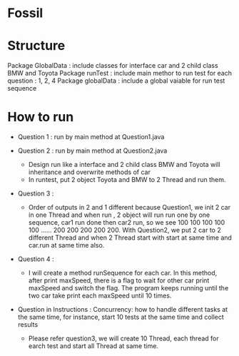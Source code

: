 # Fossil

# Structure
Package GlobalData : include classes for interface car and 2 child class BMW and Toyota
Package runTest : include main methor to run test for each question : 1, 2, 4
Package globalData : include a global vaiable for run test sequence

# How to run
- Question 1 : run by main method at Question1.java

- Question 2 : run by main method at Question2.java
    + Design run like a interface and 2 child class BMW and Toyota will inheritance and overwrite methods of car
    + In runtest, put 2 object Toyota and BMW to 2 Thread and run them.
    
- Question 3 : 
    + Order of outputs in 2 and 1 different because Question1, we init 2 car in one Thread and when run , 2 object will run run one by one sequence, car1 run done then car2 run, so we see 100 100 100 100 100 ...... 200 200 200 200 200. With Question2, we put 2 car to 2 different Thread and when 2 Thread start with start at same time and car.run at same time also.
    
- Question 4 : 
    + I will create a method runSequence for each car. In this method, after print maxSpeed, there is a flag to wait for other car print maxSpeed and switch the flag. The program keeps running until the two car take print each maxSpeed until 10 times.

- Question in Instructions : Concurrency: how to handle different tasks at the same time, for instance, start 10 tests at the same time and collect results
    + Please refer question3, we will create 10 Thread, each thread for earch test and start all Thread at same time.


